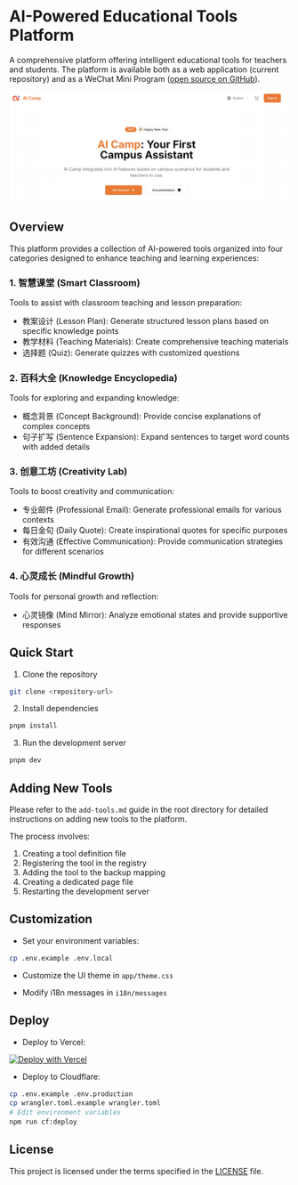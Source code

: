# AI-Powered Educational Tools Platform

A comprehensive platform offering intelligent educational tools for teachers and students. The platform is available both as a web application (current repository) and as a WeChat Mini Program ([open source on GitHub](https://github.com/derekhut/AICamp_MiniProgram)).

![preview](preview.png)

## Overview

This platform provides a collection of AI-powered tools organized into four categories designed to enhance teaching and learning experiences:

### 1. 智慧课堂 (Smart Classroom)
Tools to assist with classroom teaching and lesson preparation:
- 教案设计 (Lesson Plan): Generate structured lesson plans based on specific knowledge points
- 教学材料 (Teaching Materials): Create comprehensive teaching materials
- 选择题 (Quiz): Generate quizzes with customized questions

### 2. 百科大全 (Knowledge Encyclopedia)
Tools for exploring and expanding knowledge:
- 概念背景 (Concept Background): Provide concise explanations of complex concepts
- 句子扩写 (Sentence Expansion): Expand sentences to target word counts with added details

### 3. 创意工坊 (Creativity Lab)
Tools to boost creativity and communication:
- 专业邮件 (Professional Email): Generate professional emails for various contexts
- 每日金句 (Daily Quote): Create inspirational quotes for specific purposes
- 有效沟通 (Effective Communication): Provide communication strategies for different scenarios

### 4. 心灵成长 (Mindful Growth)
Tools for personal growth and reflection:
- 心灵镜像 (Mind Mirror): Analyze emotional states and provide supportive responses

## Quick Start

1. Clone the repository

```bash
git clone <repository-url>
```

2. Install dependencies

```bash
pnpm install
```

3. Run the development server

```bash
pnpm dev
```

## Adding New Tools

Please refer to the `add-tools.md` guide in the root directory for detailed instructions on adding new tools to the platform.

The process involves:
1. Creating a tool definition file
2. Registering the tool in the registry
3. Adding the tool to the backup mapping
4. Creating a dedicated page file
5. Restarting the development server

## Customization

- Set your environment variables:

```bash
cp .env.example .env.local
```

- Customize the UI theme in `app/theme.css`

- Modify i18n messages in `i18n/messages`

## Deploy

- Deploy to Vercel:

[![Deploy with Vercel](https://vercel.com/button)](https://vercel.com/new/clone)

- Deploy to Cloudflare:

```bash
cp .env.example .env.production
cp wrangler.toml.example wrangler.toml
# Edit environment variables
npm run cf:deploy
```

## License

This project is licensed under the terms specified in the [LICENSE](LICENSE) file.
